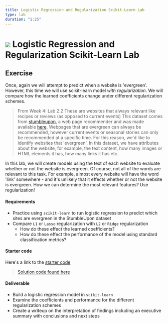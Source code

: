 ```yaml
---
title: Logistic Regression and Regularization Scikit-Learn Lab
type: lab
duration: "1:25"
---
```


# ![](https://ga-dash.s3.amazonaws.com/production/assets/logo-9f88ae6c9c3871690e33280fcf557f33.png) Logistic Regression and Regularization Scikit-Learn Lab

## Exercise

Once, again we will attempt to predict when a website is 'evergreen'. However, this time we will use scikit-learn model _with regularization_. We will compare how the learned coefficients change under different regularization schemes. 

> From Week 4: Lab 2.2
These are websites that always relevant like recipes or reviews (as opposed to current events) This dataset comes from [stumbleupon](https://www.stumbleupon.com/), a web page recommender and was made available [here](https://www.kaggle.com/c/stumbleupon/download/train.tsv).  Webpages that are evergreen can always be recommended, however current events or seasonal stories can only be recommended at a specific time. For this reason, we'd like to identify websites that 'evergreen'. In this dataset, we have attributes about the website, for example, the text content, how many images or HTML elements it has, how many links it has etc.


In this lab, we will create models using the text of each website to evaluate whether or not the website is evergreen. Of course, not all of the words are relevant to this task. For example, almost every website will have the word 'link' somewhere - and it's unlikely that it effects whether or not the website is evergreen. How we can determine the most relevant features? Use regularization!

#### Requirements
- Practice using `scikit-learn` to run logistic regression to predict which sites are evergreen in the StumbleUpon dataset
- Compare `L1` or `Lasso` regularization with `L2` or `Ridge` regularization 
    - How do these effect the learned coefficients?
    - How do these effect the performance of the model using standard classification metrics?


#### Starter code

Here's a link to the [starter code](./code/starter-code/starter-code.ipynb)

> [Solution code found here](./code/solution-code/solution-code.ipynb)

#### Deliverable

- Build a logistic regression model in `scikit-learn`
- Examine the coefficients and performance for the different regularization schemes
- Create a writeup on the interpretation of findings including an executive summary with conclusions and next steps


